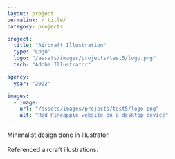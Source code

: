 ```yaml
---
layout: project
permalink: /:title/
category: projects

project:
  title: "Aircraft Illustration"
  type: "Logo"
  logo: "/assets/images/projects/test5/logo.png"
  tech: "Adobe Illustrator"

agency:
  year: "2022"

images:
  - image:
    url: "/assets/images/projects/test5/logo.png"
    alt: "Red Pineapple website on a desktop device"
---
```

<p>Minimalist design done in Illustrator. 
<br><br>
Referenced aircraft illustrations.</p>